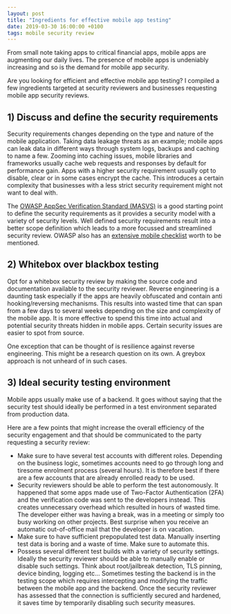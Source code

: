 ```yaml
---
layout: post
title: "Ingredients for effective mobile app testing"
date: 2019-03-30 16:00:00 +0100
tags: mobile security review
---
```



From small note taking apps to critical financial apps, mobile apps are augmenting our daily lives. The presence of mobile apps is undeniably increasing and so is the demand for mobile app security.

Are you looking for efficient and effective mobile app testing? I compiled a few ingredients targeted at security reviewers and businesses requesting mobile app security reviews. 


## 1) Discuss and define the security requirements
Security requirements changes depending on the type and nature of the mobile application. Taking data leakage threats as an example; mobile apps can leak data in different ways through system logs, backups and caching to name a few. Zooming into caching issues, mobile libraries and frameworks usually cache web requests and responses by default for performance gain. Apps with a higher security requirement usually opt to disable, clear or in some cases encrypt the cache. This introduces a certain complexity that businesses with a less strict security requirement might not want to deal with. 

The [OWASP AppSec Verification Standard (MASVS)][owasp-masvs] is a good starting point to define the security requirements as it provides a security model with a variety of security levels.
Well defined security requirements result into a better scope definition which leads to a more focussed and streamlined security review. OWASP also has an [extensive mobile checklist][owasp-mobile-checklists] worth to be mentioned.


## 2) Whitebox over blackbox testing
Opt for a whitebox security review by making the source code and documentation available to the security reviewer. Reverse engineering is a daunting task especially if the apps are heavily obfuscated and contain anti hooking/reversing mechanisms. This results into wasted time that can span from a few days to several weeks depending on the size and complexity of the mobile app. It is more effective to spend this time into actual and potential security threats hidden in mobile apps. Certain security issues are easier to spot from source.

One exception that can be thought of is resilience against reverse engineering. This might be a research question on its own. A greybox approach is not unheard of in such cases. 


## 3) Ideal security testing environment
Mobile apps usually make use of a backend. It goes without saying that the security test should ideally be performed in a test environment separated from production data.

Here are a few points that might increase the overall efficiency of the security engagement and that should be communicated to the party requesting a security review:
- Make sure to have several test accounts with different roles. Depending on the business logic, sometimes accounts need to go through long and tiresome enrolment process (several hours). It is therefore best if there are a few accounts that are already enrolled ready to be used.
- Security reviewers should be able to perform the test autonomously. It happened that some apps made use of Two-Factor Authentication (2FA) and the verification code was sent to the developers instead. This creates unnecessary overhead which resulted in hours of wasted time. The developer either was having a break, was in a meeting or simply too busy working on other projects. Best surprise when you receive an automatic out-of-office mail that the developer is on vacation.
- Make sure to have sufficient prepopulated test data. Manually inserting test data is boring and a waste of time. Make sure to automate this.
- Possess several different test builds with a variety of security settings. Ideally the security reviewer should be able to manually enable or disable such settings. Think about root/jailbreak detection, TLS pinning, device binding, logging etc... Sometimes testing the backend is in the testing scope which requires intercepting and modifying the traffic between the mobile app and the backend. Once the security reviewer has assessed that the connection is sufficiently secured and hardened, it saves time by temporarily disabling such security measures.


[owasp-masvs]: https://github.com/OWASP/owasp-masvs/releases/
[owasp-mobile-checklists]: https://github.com/OWASP/owasp-mstg/tree/master/Checklists